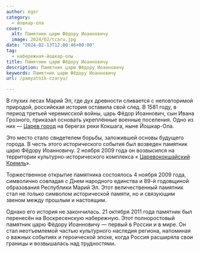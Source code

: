 ```yaml
---
author: egor
category:
  - йошкар-ола
cover:
  alt: Памятник царю Фёдору Иоанновичу
  image: 2024/02/tcaru.jpg
date: "2024-02-13T12:00:46+00:00"
tag:
  - набережная-йошкар-олы
title: Памятник царю Фёдору Иоанновичу
description: Памятник царю Фёдору Иоанновичу
keywords: Памятник царю Фёдору Иоанновичу
url: /pamyatnik-czaryu/

---
```

В глухих лесах Марий Эл, где дух древности сливается с неповторимой природой, российская история оставила свой след. В 1581 году, в период третьей черемисской войны, царь Фёдор Иоаннович, сын Ивана Грозного, приказал основать укреплённые военные поселения. Одно из них — [Царев город](/stolicza_mariel/) на берегах реки Кокшага, ныне Йошкар-Ола.

Это место стало свидетелем борьбы, заложившей основы будущего города. В честь этого исторического события был возведен памятник царю Фёдору Иоанновичу. 2 ноября 2009 года он возвысился на территории культурно-исторического комплекса « [Царевококшайский](/marijskij-kreml/) [Кремль](http://kreml.online)».

Торжественное открытие памятника состоялось 4 ноября 2009 года, символично совпадая с Днем народного единства и 89-й годовщиной образования Республики Марий Эл. Этот величественный памятник стал не только символом исторической памяти, но и связующим звеном между прошлым и настоящим.

Однако его история не закончилась. 21 октября 2011 года памятник был перенесён на Воскресенскую набережную. Этот полноростовый памятник царю Фёдору Иоанновичу — первый в России и в мире. Он стал неотъемлемой частью культурного наследия региона, напоминая о важных событиях и героической эпохе, когда Россия расширяла свои границы и возвышалась над трудностями.
